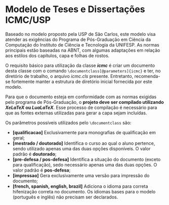 Modelo de Teses e Dissertações ICMC/USP
=================

Baseado no modelo proposto pela USP de São Carlos, este modelo visa atender as exigências do Programa de Pós-Graduação em Ciência da Computação do Instituto de Ciência e Tecnologia da UNIFESP. As normas principais estão baseadas na ABNT, com algumas adaptações em relação aos estilos dos capítulos, capa e folhas de rostos.

O requisito básico para utilização da classe **_icmc_** é criar um documento desta classe com o comando
`\documentclass[@parameters]{icmc}` e ter, no diretório de trabalho, o arquivo *icmc.cls* presente. Entretanto, recomenda-se fortemente manter a estrutura de diretório inicial fornecida por este modelo. 

Para que o documento esteja em conformidade com as normas exigidas pelo programa de Pós-Graduação, o **projeto deve ser compilado utilizando *XeLaTeX* ou *LuaLaTeX***. Esse processo de compilação é necessário para que as fontes externas utilizadas para gerar a capa sejam incluídas.

Os parâmetros possíveis utilizados pelo `\documentclass` são:
- **[qualificacao]** Exclusivamente para monografias de qualificação em geral;
- **[mestrado / doutorado]** Identifica o curso ao qual o aluno pertence, sendo utilizado apenas uma das duas opções disponíveis. O valor padrão é **doutorado**;
- **[pre-defesa / pos-defesa]** Identifica a situação do documento (exceto para qualificação), sedo necessário apenas uma das duas opções. O valor padrão é **pos-defesa**;
- **[impressao]** Gera exclusivamente uma versão para impressão do documento;
- **[french, spanish, english, brazil]** Adiciona o idioma para correta hifenização correta no documento. Os idiomas bases para o modelo (português e inglês) não precisam ser declarados.
